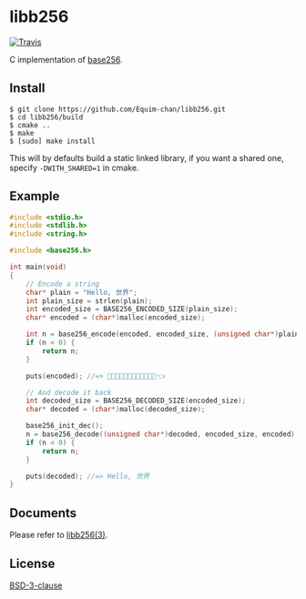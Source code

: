 # libb256
[![Travis](https://img.shields.io/travis/Equim-chan/libb256.svg)](https://travis-ci.org/Equim-chan/libb256)

C implementation of [base256](https://github.com/Equim-chan/base256).

## Install
```shell
$ git clone https://github.com/Equim-chan/libb256.git
$ cd libb256/build
$ cmake ..
$ make
$ [sudo] make install
```

This will by defaults build a static linked library, if you want a shared one,
specify `-DWITH_SHARED=1` in cmake.

## Example
```c
#include <stdio.h>
#include <stdlib.h>
#include <string.h>

#include <base256.h>

int main(void)
{
    // Encode a string
    char* plain = "Hello, 世界";
    int plain_size = strlen(plain);
    int encoded_size = BASE256_ENCODED_SIZE(plain_size);
    char* encoded = (char*)malloc(encoded_size);

    int n = base256_encode(encoded, encoded_size, (unsigned char*)plain, plain_size);
    if (n < 0) {
        return n;
    }

    puts(encoded); //=> 👾🍧🙆🍬🙇🌱😌🚟💦🏥🐴🏤👈

    // And decode it back
    int decoded_size = BASE256_DECODED_SIZE(encoded_size);
    char* decoded = (char*)malloc(decoded_size);

    base256_init_dec();
    n = base256_decode((unsigned char*)decoded, encoded_size, encoded);
    if (n < 0) {
        return n;
    }

    puts(decoded); //=> Hello, 世界
}
```

## Documents
Please refer to [libb256(3)](https://github.com/Equim-chan/libb256/blob/master/doc/libb256.3.adoc).

## License
[BSD-3-clause](https://github.com/Equim-chan/libb256/blob/master/LICENSE)
